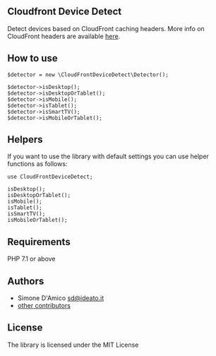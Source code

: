 Cloudfront Device Detect
------------

Detect devices based on CloudFront caching headers. More info on CloudFront headers are available [here](https://docs.aws.amazon.com/AmazonCloudFront/latest/DeveloperGuide/header-caching.html#header-caching-web-device).

## How to use

    $detector = new \CloudFrontDeviceDetect\Detector();
    
    $detector->isDesktop();
    $detector->isDesktopOrTablet();
    $detector->isMobile();
    $detector->isTablet();
    $detector->isSmartTV();
    $detector->isMobileOrTablet();
    
## Helpers

If you want to use the library with default settings you can use helper functions as follows:

    use CloudFrontDeviceDetect;
    
    isDesktop();
    isDesktopOrTablet();
    isMobile();
    isTablet();
    isSmartTV();
    isMobileOrTablet();
    
Requirements
------------

PHP 7.1 or above

Authors
-------

* Simone D'Amico <sd@ideato.it>
* [other contributors](https://github.com/ideatosrl/cloudfront-device-detect/graphs/contributors)

License
-------

The library is licensed under the MIT License